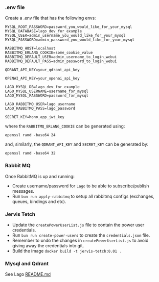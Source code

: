### .env file

Create a .env file that has the following envs:

```
MYSQL_ROOT_PASSWORD=password_you_would_like_for_your_mysql
MYSQL_DATABASE=lago_dev_for_example
MYSQL_USER=admin_username_you_would_like_for_your_mysql
MYSQL_PASSWORD=admin_password_you_would_like_for_your_mysql

RABBITMQ_HOST=localhost
RABBITMQ_ERLANG_COOKIE=some_cookie_value
RABBITMQ_DEFAULT_USER=admin_username_to_login_webui
RABBITMQ_DEFAULT_PASS=admin_password_to_login_webui

QDRANT_API_KEY=your_qdrant_api_key

OPENAI_API_KEY=your_openai_api_key

LAGO_MYSQL_DB=lago_dev_for_example
LAGO_MYSQL_USERNAME=username_for_mysql
LAGO_MYSQL_PASSWORD=password_for_mysql

LAGO_RABBITMQ_USER=lago_username
LAGO_RABBITMQ_PASS=lago_password

SECRET_KEY=hono_app_jwt_key
```

where the `RABBITMQ_ERLANG_COOKIE` can be generated using:

```
openssl rand -base64 24
```
and, similarly, the `QDRANT_API_KEY` and `SECRET_KEY` can be generated by:
```
openssl rand -base64 32
```
### Rabbit MQ
Once RabbitMQ is up and running:
- Create username/password for `Lago` to be able to subscribe/publish messages.
- Run `bun run apply-rabbitmq` to setup all rabbitmq configs (exchanges, queues, bindings and etc).
### Jervis Tetch
- Update the `createPowerUserList.js` file to contain the power user credentials.
- Run `bun run create-power-users` to create the `credentials.json` file.
- Remember to undo the changes in `createPowerUserList.js` to avoid giving away the credentials into git.
- Build the image `docker build -t jervis-tetch:0.01 .`
### Mysql and Qdrant
See Lago [README.md](https://github.com/daoyuanzhai/lago/blob/main/README.md)